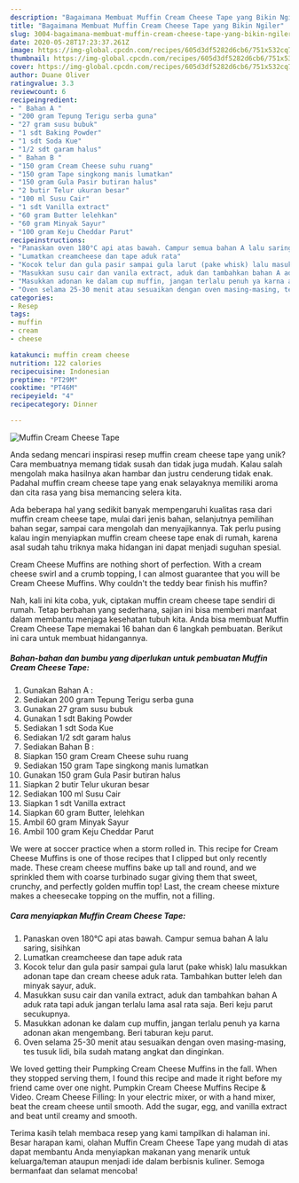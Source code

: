 ```yaml
---
description: "Bagaimana Membuat Muffin Cream Cheese Tape yang Bikin Ngiler"
title: "Bagaimana Membuat Muffin Cream Cheese Tape yang Bikin Ngiler"
slug: 3004-bagaimana-membuat-muffin-cream-cheese-tape-yang-bikin-ngiler
date: 2020-05-28T17:23:37.261Z
image: https://img-global.cpcdn.com/recipes/605d3df5282d6cb6/751x532cq70/muffin-cream-cheese-tape-foto-resep-utama.jpg
thumbnail: https://img-global.cpcdn.com/recipes/605d3df5282d6cb6/751x532cq70/muffin-cream-cheese-tape-foto-resep-utama.jpg
cover: https://img-global.cpcdn.com/recipes/605d3df5282d6cb6/751x532cq70/muffin-cream-cheese-tape-foto-resep-utama.jpg
author: Duane Oliver
ratingvalue: 3.3
reviewcount: 6
recipeingredient:
- " Bahan A "
- "200 gram Tepung Terigu serba guna"
- "27 gram susu bubuk"
- "1 sdt Baking Powder"
- "1 sdt Soda Kue"
- "1/2 sdt garam halus"
- " Bahan B "
- "150 gram Cream Cheese suhu ruang"
- "150 gram Tape singkong manis lumatkan"
- "150 gram Gula Pasir butiran halus"
- "2 butir Telur ukuran besar"
- "100 ml Susu Cair"
- "1 sdt Vanilla extract"
- "60 gram Butter lelehkan"
- "60 gram Minyak Sayur"
- "100 gram Keju Cheddar Parut"
recipeinstructions:
- "Panaskan oven 180°C api atas bawah. Campur semua bahan A lalu saring, sisihkan"
- "Lumatkan creamcheese dan tape aduk rata"
- "Kocok telur dan gula pasir sampai gula larut (pake whisk) lalu masukkan adonan tape dan cream cheese aduk rata. Tambahkan butter leleh dan minyak sayur, aduk."
- "Masukkan susu cair dan vanila extract, aduk dan tambahkan bahan A aduk rata tapi aduk jangan terlalu lama asal rata saja. Beri keju parut secukupnya."
- "Masukkan adonan ke dalam cup muffin, jangan terlalu penuh ya karna adonan akan mengembang. Beri taburan keju parut."
- "Oven selama 25-30 menit atau sesuaikan dengan oven masing-masing, tes tusuk lidi, bila sudah matang angkat dan dinginkan."
categories:
- Resep
tags:
- muffin
- cream
- cheese

katakunci: muffin cream cheese 
nutrition: 122 calories
recipecuisine: Indonesian
preptime: "PT29M"
cooktime: "PT46M"
recipeyield: "4"
recipecategory: Dinner

---
```



![Muffin Cream Cheese Tape](https://img-global.cpcdn.com/recipes/605d3df5282d6cb6/751x532cq70/muffin-cream-cheese-tape-foto-resep-utama.jpg)

Anda sedang mencari inspirasi resep muffin cream cheese tape yang unik? Cara membuatnya memang tidak susah dan tidak juga mudah. Kalau salah mengolah maka hasilnya akan hambar dan justru cenderung tidak enak. Padahal muffin cream cheese tape yang enak selayaknya memiliki aroma dan cita rasa yang bisa memancing selera kita.

Ada beberapa hal yang sedikit banyak mempengaruhi kualitas rasa dari muffin cream cheese tape, mulai dari jenis bahan, selanjutnya pemilihan bahan segar, sampai cara mengolah dan menyajikannya. Tak perlu pusing kalau ingin menyiapkan muffin cream cheese tape enak di rumah, karena asal sudah tahu triknya maka hidangan ini dapat menjadi suguhan spesial.

Cream Cheese Muffins are nothing short of perfection. With a cream cheese swirl and a crumb topping, I can almost guarantee that you will be Cream Cheese Muffins. Why couldn&#39;t the teddy bear finish his muffin?


Nah, kali ini kita coba, yuk, ciptakan muffin cream cheese tape sendiri di rumah. Tetap berbahan yang sederhana, sajian ini bisa memberi manfaat dalam membantu menjaga kesehatan tubuh kita. Anda bisa membuat Muffin Cream Cheese Tape memakai 16 bahan dan 6 langkah pembuatan. Berikut ini cara untuk membuat hidangannya.

<!--inarticleads1-->

##### Bahan-bahan dan bumbu yang diperlukan untuk pembuatan Muffin Cream Cheese Tape:

1. Gunakan  Bahan A :
1. Sediakan 200 gram Tepung Terigu serba guna
1. Gunakan 27 gram susu bubuk
1. Gunakan 1 sdt Baking Powder
1. Sediakan 1 sdt Soda Kue
1. Sediakan 1/2 sdt garam halus
1. Sediakan  Bahan B :
1. Siapkan 150 gram Cream Cheese suhu ruang
1. Sediakan 150 gram Tape singkong manis lumatkan
1. Gunakan 150 gram Gula Pasir butiran halus
1. Siapkan 2 butir Telur ukuran besar
1. Sediakan 100 ml Susu Cair
1. Siapkan 1 sdt Vanilla extract
1. Siapkan 60 gram Butter, lelehkan
1. Ambil 60 gram Minyak Sayur
1. Ambil 100 gram Keju Cheddar Parut


We were at soccer practice when a storm rolled in. This recipe for Cream Cheese Muffins is one of those recipes that I clipped but only recently made. These cream cheese muffins bake up tall and round, and we sprinkled them with coarse turbinado sugar giving them that sweet, crunchy, and perfectly golden muffin top! Last, the cream cheese mixture makes a cheesecake topping on the muffin, not a filling. 

<!--inarticleads2-->

##### Cara menyiapkan Muffin Cream Cheese Tape:

1. Panaskan oven 180°C api atas bawah. Campur semua bahan A lalu saring, sisihkan
1. Lumatkan creamcheese dan tape aduk rata
1. Kocok telur dan gula pasir sampai gula larut (pake whisk) lalu masukkan adonan tape dan cream cheese aduk rata. Tambahkan butter leleh dan minyak sayur, aduk.
1. Masukkan susu cair dan vanila extract, aduk dan tambahkan bahan A aduk rata tapi aduk jangan terlalu lama asal rata saja. Beri keju parut secukupnya.
1. Masukkan adonan ke dalam cup muffin, jangan terlalu penuh ya karna adonan akan mengembang. Beri taburan keju parut.
1. Oven selama 25-30 menit atau sesuaikan dengan oven masing-masing, tes tusuk lidi, bila sudah matang angkat dan dinginkan.


We loved getting their Pumpking Cream Cheese Muffins in the fall. When they stopped serving them, I found this recipe and made it right before my friend came over one night. Pumpkin Cream Cheese Muffins Recipe &amp; Video. Cream Cheese Filling: In your electric mixer, or with a hand mixer, beat the cream cheese until smooth. Add the sugar, egg, and vanilla extract and beat until creamy and smooth. 

Terima kasih telah membaca resep yang kami tampilkan di halaman ini. Besar harapan kami, olahan Muffin Cream Cheese Tape yang mudah di atas dapat membantu Anda menyiapkan makanan yang menarik untuk keluarga/teman ataupun menjadi ide dalam berbisnis kuliner. Semoga bermanfaat dan selamat mencoba!
